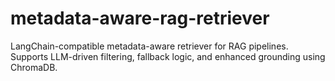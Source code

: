 # metadata-aware-rag-retriever
LangChain-compatible metadata-aware retriever for RAG pipelines. Supports LLM-driven filtering, fallback logic, and enhanced grounding using ChromaDB.
